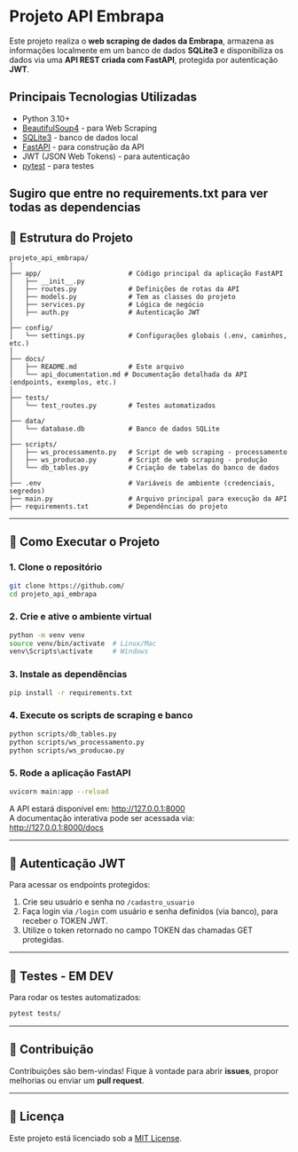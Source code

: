 
# Projeto API Embrapa

Este projeto realiza o **web scraping de dados da Embrapa**, armazena as informações localmente em um banco de dados **SQLite3** e disponibiliza os dados via uma **API REST criada com FastAPI**, protegida por autenticação **JWT**.

## Principais Tecnologias Utilizadas

- Python 3.10+
- [BeautifulSoup4](https://www.crummy.com/software/BeautifulSoup/) - para Web Scraping
- [SQLite3](https://www.sqlite.org/index.html) - banco de dados local
- [FastAPI](https://fastapi.tiangolo.com/) - para construção da API
- JWT (JSON Web Tokens) - para autenticação
- [pytest](https://docs.pytest.org/) - para testes

Sugiro que entre no requirements.txt para ver todas as dependencias
---

## 📁 Estrutura do Projeto

```
projeto_api_embrapa/
│
├── app/                      # Código principal da aplicação FastAPI
│   ├── __init__.py
│   ├── routes.py             # Definições de rotas da API
│   ├── models.py             # Tem as classes do projeto
│   ├── services.py           # Lógica de negócio
│   ├── auth.py               # Autenticação JWT
│
├── config/
│   └── settings.py           # Configurações globais (.env, caminhos, etc.)
│
├── docs/
│   ├── README.md             # Este arquivo
│   └── api_documentation.md # Documentação detalhada da API (endpoints, exemplos, etc.)
│
├── tests/
│   └── test_routes.py        # Testes automatizados
│
├── data/
│   └── database.db           # Banco de dados SQLite
│
├── scripts/
│   ├── ws_processamento.py   # Script de web scraping - processamento
│   ├── ws_producao.py        # Script de web scraping - produção
│   └── db_tables.py          # Criação de tabelas do banco de dados
│
├── .env                      # Variáveis de ambiente (credenciais, segredos)
├── main.py                   # Arquivo principal para execução da API
├── requirements.txt          # Dependências do projeto
```

---

## 🚀 Como Executar o Projeto

### 1. Clone o repositório
```bash
git clone https://github.com/
cd projeto_api_embrapa
```

### 2. Crie e ative o ambiente virtual
```bash
python -m venv venv
source venv/bin/activate  # Linux/Mac
venv\Scripts\activate     # Windows
```

### 3. Instale as dependências
```bash
pip install -r requirements.txt
```


### 4. Execute os scripts de scraping e banco
```bash
python scripts/db_tables.py
python scripts/ws_processamento.py
python scripts/ws_producao.py
```

### 5. Rode a aplicação FastAPI
```bash
uvicorn main:app --reload
```

A API estará disponível em: http://127.0.0.1:8000  
A documentação interativa pode ser acessada via: http://127.0.0.1:8000/docs

---

## 🔐 Autenticação JWT

Para acessar os endpoints protegidos:
1. Crie seu usuário e senha no `/cadastro_usuario`
2. Faça login via `/login` com usuário e senha definidos (via banco), para receber o TOKEN JWT.
3. Utilize o token retornado no campo TOKEN das chamadas GET protegidas.


---

## 🧪 Testes - EM DEV

Para rodar os testes automatizados:
```bash
pytest tests/
```
---

## 📌 Contribuição

Contribuições são bem-vindas! Fique à vontade para abrir **issues**, propor melhorias ou enviar um **pull request**.

---

## 📜 Licença

Este projeto está licenciado sob a [MIT License](../LICENSE).
